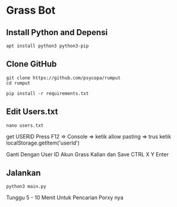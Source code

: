 
# Grass Bot

## Install Python and Depensi

```
apt install python3 python3-pip
```

## Clone GitHub

```
git clone https://github.com/psycopa/rumput
cd rumput
```

```
pip install -r requirements.txt
```

## Edit Users.txt

```
nano users.txt
```
get USERID
Press F12 => Console => ketik allow pasting => trus ketik localStorage.getItem('userId')

Ganti Dengan User ID Akun Grass Kalian dan Save CTRL X Y Enter

## Jalankan 

```
python3 main.py
```

Tunggu 5 - 10 Menit Untuk Pencarian Porxy nya
